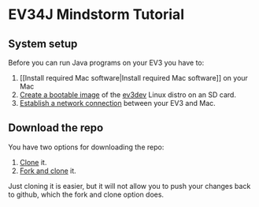 # EV34J Mindstorm Tutorial 

## System setup

Before you can run Java programs on your EV3 you have to:

1. [[Install required Mac software|Install required Mac software]] on your Mac 
2. [Create a bootable image](https://github.com/ev3dev-lang-java/mindstorm-tutorial/wiki/Create-a-bootable-image-for-the-EV3) of the [ev3dev](http://www.ev3dev.org) Linux distro on an SD card.
3. [Establish a network connection](https://github.com/ev3dev-lang-java/mindstorm-tutorial/wiki/Establish-a-network-connection) between your EV3 and Mac.


## Download the repo 

You have two options for downloading the repo:

1. [Clone](https://github.com/ev3dev-lang-java/mindstorm-tutorial/wiki/Clone-the-EV34J-Mindstorm-Tutorial-repo) it.
2. [Fork and clone](https://github.com/ev3dev-lang-java/mindstorm-tutorial/wiki/Fork-and-clone-the-EV34J-Mindstorm-Tutorial-repo) it.

Just cloning it is easier, but it will not allow you to push your changes back to github, 
which the fork and clone option does.


